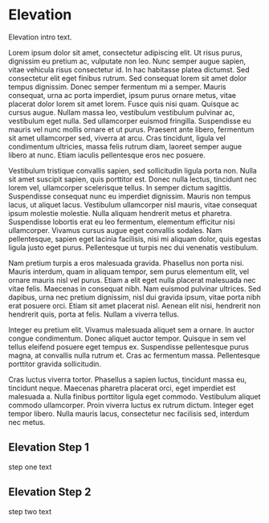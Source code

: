 # Elevation

Elevation intro text.

Lorem ipsum dolor sit amet, consectetur adipiscing elit. Ut risus purus, dignissim eu pretium ac, 
vulputate non leo. Nunc semper augue sapien, vitae vehicula risus consectetur id. In hac habitasse 
platea dictumst. Sed consectetur elit eget finibus rutrum. Sed consequat lorem sit amet dolor tempus 
dignissim. Donec semper fermentum mi a semper. Mauris consequat, urna ac porta imperdiet, ipsum purus 
ornare metus, vitae placerat dolor lorem sit amet lorem. Fusce quis nisi quam. Quisque ac cursus augue. 
Nullam massa leo, vestibulum vestibulum pulvinar ac, vestibulum eget nulla. Sed ullamcorper euismod 
fringilla. Suspendisse eu mauris vel nunc mollis ornare et ut purus. Praesent ante libero, fermentum 
sit amet ullamcorper sed, viverra at arcu. Cras tincidunt, ligula vel condimentum ultricies, massa 
felis rutrum diam, laoreet semper augue libero at nunc. Etiam iaculis pellentesque eros nec posuere.

Vestibulum tristique convallis sapien, sed sollicitudin ligula porta non. Nulla sit amet suscipit sapien, quis porttitor est. Donec nulla lectus, tincidunt nec lorem vel, ullamcorper scelerisque tellus. In semper dictum sagittis. Suspendisse consequat nunc eu imperdiet dignissim. Mauris non tempus lacus, ut aliquet lacus. Vestibulum ullamcorper nisl mauris, vitae consequat ipsum molestie molestie. Nulla aliquam hendrerit metus et pharetra. Suspendisse lobortis erat eu leo fermentum, elementum efficitur nisi ullamcorper. Vivamus cursus augue eget convallis sodales. Nam pellentesque, sapien eget lacinia facilisis, nisi mi aliquam dolor, quis egestas ligula justo eget purus. Pellentesque ut turpis nec dui venenatis vestibulum.

Nam pretium turpis a eros malesuada gravida. Phasellus non porta nisi. Mauris interdum, quam in aliquam tempor, sem purus elementum elit, vel ornare mauris nisl vel purus. Etiam a elit eget nulla placerat malesuada nec vitae felis. Maecenas in consequat nibh. Nam euismod pulvinar ultrices. Sed dapibus, urna nec pretium dignissim, nisl dui gravida ipsum, vitae porta nibh erat posuere orci. Etiam sit amet placerat nisl. Aenean elit nisi, hendrerit non hendrerit quis, porta at felis. Nullam a viverra tellus.

Integer eu pretium elit. Vivamus malesuada aliquet sem a ornare. In auctor congue condimentum. Donec aliquet auctor tempor. Quisque in sem vel tellus eleifend posuere eget tempus ex. Suspendisse pellentesque purus magna, at convallis nulla rutrum et. Cras ac fermentum massa. Pellentesque porttitor gravida sollicitudin.

Cras luctus viverra tortor. Phasellus a sapien luctus, tincidunt massa eu, tincidunt neque. Maecenas pharetra placerat orci, eget imperdiet est malesuada a. Nulla finibus porttitor ligula eget commodo. Vestibulum aliquet commodo ullamcorper. Proin viverra luctus ex rutrum dictum. Integer eget tempor libero. Nulla mauris lacus, consectetur nec facilisis sed, interdum nec metus.

## Elevation Step 1

step one text

## Elevation Step 2

step two text